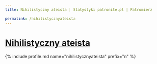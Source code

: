 ```yaml
---
title: Nihilistyczny ateista | Statystyki patronite.pl | Patromierz

permalink: /nihilistycznyateista
---
```


# [Nihilistyczny ateista](https://patronite.pl/nihilistycznyateista)

{% include profile.md name="nihilistycznyateista" prefix="n" %}
